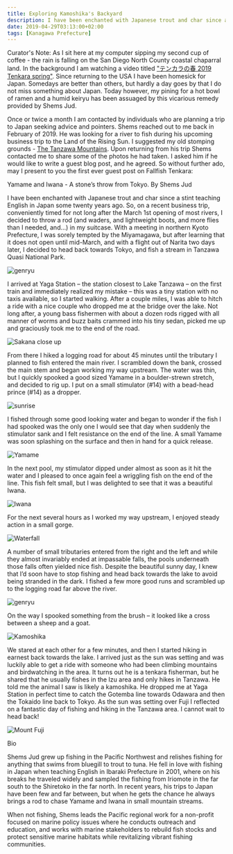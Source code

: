 ```yaml
---
title: Exploring Kamoshika's Backyard
description: I have been enchanted with Japanese trout and char since a stint teaching English in Japan some twenty years ago...
date: 2019-04-29T03:13:00+02:00
tags: [Kanagawa Prefecture]
---
```

<div class="text-lg mt-2">
<p class="mb-2 mt-2 italic">Curator's Note: As I sit here at my computer sipping my second cup of coffee - the rain is falling on the San Diego North County coastal chaparral land. In the background I am watching a video titled <a rel="noreferrer noopener" aria-label="&quot;テンカラの春 2019 Tenkara spring&quot; (opens in a new tab)" href="https://youtu.be/EVbP2g7xdR0" target="_blank" rel="noopener noreferrer" class="text-red-500 hover:bg-red-500 hover:text-white">"テンカラの春 2019 Tenkara spring"</a>. Since returning to the USA I have been homesick for Japan. Somedays are better than others, but hardly a day goes by that I do not miss something about Japan. Today however, my pining for a hot bowl of ramen and a humid keiryu has been assuaged by this vicarious remedy provided by Shems Jud.</p>

<p class="mb-2 mt-2 italic">Once or twice a month I am contacted by individuals who are planning a trip to Japan seeking advice and pointers. Shems reached out to me back in February of  2019. He was looking for a river to fish during his upcoming business trip to the Land of the Rising Sun. I suggested my old stomping grounds - <a rel="noreferrer noopener" aria-label="The Tanzawa Mountains (opens in a new tab)" href="https://www.fallfishtenkara.com/tanzawa-mountains/" target="_blank" rel="noopener noreferrer" class="text-red-500 hover:bg-red-500 hover:text-white">The Tanzawa Mountains</a>. Upon returning from his trip Shems contacted me to share some of the photos he had taken. I asked him if he would like to write a guest blog post, and he agreed. So without further ado, may I present to you the first ever guest post on Fallfish Tenkara:</p>

<p class="mb-2 mt-2 font-bold">Yamame and Iwana - A stone’s throw from Tokyo. <span class="italics">By Shems Jud</span></p>

<p class="mb-2 mt-2">I have been enchanted with Japanese trout and char since a stint teaching English in Japan some twenty years ago. So, on a recent business trip, conveniently timed for not long after the March 1st opening of most rivers, I decided to throw a rod (and waders, and lightweight boots, and more flies than I needed, and…) in my suitcase. With a meeting in northern Kyoto Prefecture, I was sorely tempted by the Miyamagawa, but after learning that it does not open until mid-March, and with a flight out of Narita two days later, I decided to head back towards Tokyo, and fish a stream in Tanzawa Quasi National Park. </p>

<img class="w-8/12 rounded-lg shadow-lg mx-auto" src="https://fallfish-tenkara-images.s3-us-west-1.amazonaws.com/FfT+-+Shems+Jud+/tanzawa+mountains-japan-tenkara-fishing-business+trip-exploring-guest+blog+post-genryu.JPG" alt="genryu" />

<p class="mb-2 mt-2">I arrived at Yaga Station – the station closest to Lake Tanzawa – on the first train and immediately realized my mistake – this was a tiny station with no taxis available, so I started walking. After a couple miles, I was able to hitch a ride with a nice couple who dropped me at the bridge over the lake. Not long after, a young bass fishermen with about a dozen rods rigged with all manner of worms and buzz baits crammed into his tiny sedan, picked me up and graciously took me to the end of the road.</p>

<img class="w-8/12 rounded-lg shadow-lg mx-auto" src="https://fallfish-tenkara-images.s3-us-west-1.amazonaws.com/FfT+-+Shems+Jud+/tanzawa+mountains-japan-tenkara-fishing-business+trip-exploring-guest+blog+post-fish+up+close.JPG" alt="Sakana close up" />

<p class="mb-2 mt-2">From there I hiked a logging road for about 45 minutes until the tributary I planned to fish entered the main river. I scrambled down the bank, crossed the main stem and began working my way upstream. The water was thin, but I quickly spooked a good sized Yamame in a boulder-strewn stretch, and decided to rig up. I put on a small stimulator (#14) with a bead-head prince (#14) as a dropper. </p>

<img class="w-8/12 rounded-lg shadow-lg mx-auto" src="https://fallfish-tenkara-images.s3-us-west-1.amazonaws.com/FfT+-+Shems+Jud+/tanzawa+mountains-japan-tenkara-fishing-business+trip-exploring-guest+blog+post-sunlight.JPG" alt="sunrise" />

<p class="mb-2 mt-2">I fished through some good looking water and began to wonder if the fish I had spooked was the only one I would see that day when suddenly the stimulator sank and I felt resistance on the end of the line. A small Yamame was soon splashing on the surface and then in hand for a quick release.</p>

<img class="w-8/12 rounded-lg shadow-lg mx-auto" src="https://fallfish-tenkara-images.s3-us-west-1.amazonaws.com/FfT+-+Shems+Jud+/tanzawa+mountains-japan-tenkara-fishing-business+trip-exploring-guest+blog+post-yamame+2.JPG" alt="Yamame" />

<p class="mb-2 mt-2"> In the next pool, my stimulator dipped under almost as soon as it hit the water and I pleased to once again feel a wriggling fish on the end of the line. This fish felt small, but I was delighted to see that it was a beautiful Iwana. </p>

<img class="w-8/12 rounded-lg shadow-lg mx-auto" src="https://fallfish-tenkara-images.s3-us-west-1.amazonaws.com/FfT+-+Shems+Jud+/tanzawa+mountains-japan-tenkara-fishing-business+trip-exploring-guest+blog+post-iwana.JPG" alt="Iwana" />

<p class="mb-2 mt-2"> For the next several hours as I worked my way upstream, I enjoyed steady action in a small gorge.  </p>

<img class="w-8/12 rounded-lg shadow-lg mx-auto" src="https://fallfish-tenkara-images.s3-us-west-1.amazonaws.com/FfT+-+Shems+Jud+/tanzawa+mountains-japan-tenkara-fishing-business+trip-exploring-guest+blog+post-waterfall.JPG" alt="Waterfall" />

<p class="mb-2 mt-2">A number of small tributaries entered from the right and the left and while they almost invariably ended at impassable falls, the pools underneath those falls often yielded nice fish. Despite the beautiful sunny day, I knew that I’d soon have to stop fishing and head back towards the lake to avoid being stranded in the dark. I fished a few more good runs and scrambled up to the logging road far above the river. </p>

<img class="w-8/12 rounded-lg shadow-lg mx-auto" src="https://fallfish-tenkara-images.s3-us-west-1.amazonaws.com/FfT+-+Shems+Jud+/tanzawa+mountains-japan-tenkara-fishing-business+trip-exploring-guest+blog+post.JPG" alt="genryu" />

<p class="mb-2 mt-2">On the way I spooked something from the brush – it looked like a cross between a sheep and a goat. </p>

<img class="w-8/12 rounded-lg shadow-lg mx-auto" src="https://fallfish-tenkara-images.s3-us-west-1.amazonaws.com/FfT+-+Shems+Jud+/tanzawa+mountains-japan-tenkara-fishing-business+trip-exploring-guest+blog+post-kamoshika.JPG" alt="Kamoshika" />

<p class="mb-2 mt-2">We stared at each other for a few minutes, and then I started hiking in earnest back towards the lake. I arrived just as the sun was setting and was luckily able to get a ride with someone who had been climbing mountains and birdwatching in the area. It turns out he is a tenkara fisherman, but he shared that he usually fishes in the Izu area and only hikes in Tanzawa. He told me the animal I saw is likely a <span class="italic">kamoshika</span>. He dropped me at Yaga Station in perfect time to catch the Gotemba line towards Odawara and then the Tokaido line back to Tokyo. As the sun was setting over Fuji I reflected on a fantastic day of fishing and hiking in the Tanzawa area. I cannot wait to head back!  </p>

<img class="w-8/12 rounded-lg shadow-lg mx-auto" src="https://fallfish-tenkara-images.s3-us-west-1.amazonaws.com/FfT+-+Shems+Jud+/tanzawa+mountains-japan-tenkara-fishing-business+trip-exploring-guest+blog+post-fuji.jpg" alt="Mount Fuji" />

<p class="mb-2 mt-2 font-bold">Bio</p>
<p class="mb-2 mt-2 italic">Shems Jud grew up fishing in the Pacific Northwest and relishes fishing for anything that swims from bluegill to trout to tuna. He fell in love with fishing in Japan when teaching English in Ibaraki Prefecture in 2001, where on his breaks he traveled widely and sampled the fishing from Iriomote in the far south to the Shiretoko in the far north. In recent years, his trips to Japan have been few and far between, but when he gets the chance he always brings a rod to chase Yamame and Iwana in small mountain streams.</p>

<p class="mt-2 italic">When not fishing, Shems leads the Pacific regional work for a non-profit focused on marine policy issues where he conducts outreach and education, and works with marine stakeholders to rebuild fish stocks and protect sensitive marine habitats while revitalizing vibrant fishing communities.</p>
</div>

